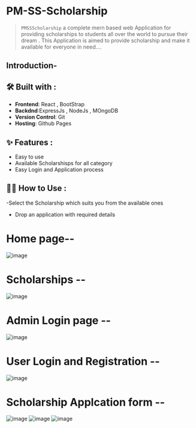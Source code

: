 # PM-SS-Scholarship
>```PMSSScholarship``` a complete mern based web Application for providing scholarships to students all over the world to pursue their dream .
This Application is aimed to provide scholarship and make it available for everyone in need....

## Introduction-

## 🛠️ Built with :
- **Frontend**: React , BootStrap
- **Backdnd**:ExpressJs , NodeJs , MOngoDB
- **Version Control**: Git
- **Hosting**:  Github Pages


## ✨ Features :
- Easy to use 
- Available Scholarshisps for all category
- Easy Login and Application process

## 👨‍💻 How to Use :
-Select the Scholarship which suits you from the available ones
- Drop an application with required details

# Home page--
![image](https://github.com/Mayankkumar1903/Chhatra-Vritti/assets/115803475/ff0cc3bb-d96b-4e92-99f6-ce62cc5a1d45)

# Scholarships --
![image](https://github.com/Mayankkumar1903/Chhatra-Vritti/assets/115803475/9025a2e9-323b-405a-97d4-ec912605dcb8)



# Admin Login page --
![image](https://github.com/Mayankkumar1903/Chhatra-Vritti/assets/115803475/2b60d4af-dbb7-4184-b441-a6db647c5d97)



# User Login and Registration --
![image](https://github.com/Mayankkumar1903/Chhatra-Vritti/assets/115803475/9071b4bc-ebea-4f8f-bc5a-1d44ed678c26)


# Scholarship Applcation form --
![image](https://github.com/Mayankkumar1903/Chhatra-Vritti/assets/115803475/5df47633-2efd-4780-bfc1-969f11c6466a)
![image](https://github.com/Mayankkumar1903/Chhatra-Vritti/assets/115803475/eeb63a98-d4a7-4848-bf2c-5ef539758a07)
![image](https://github.com/Mayankkumar1903/Chhatra-Vritti/assets/115803475/ddac76a7-d383-44f1-ae89-d6b5f3275226)





